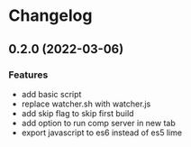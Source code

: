 # Changelog

## 0.2.0 (2022-03-06)

### Features

* add basic script
* replace watcher.sh with watcher.js
* add skip flag to skip first build
* add option to run comp server in new tab
* export javascript to es6 instead of es5 lime
